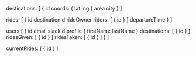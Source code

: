 destinations: [
    { 
        id
        coords: {
            lat
            lng
        }
        area
        city
    }
]

rides: [
    {
        id
        destinationId
        rideOwner
        riders: [
            {
                id
            }
        ]
        departureTime
    }
]

users [
    {
        id
        email
        slackId
        profile {
            firstName
            lastName
        }
        destinations: [
            {
                id
            }
        ]
        ridesGiven: [
            {
                id
            }
        ]
        ridesTaken: [
            {
                id
            }
        ]
    }
]

currentRides: [
    {
        id
    }
]